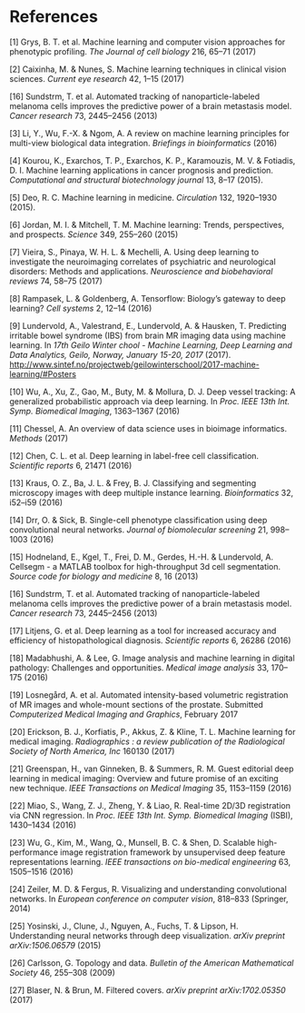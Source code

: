 # References

[1] Grys, B. T. et al. Machine learning and computer vision approaches for phenotypic profiling. *The Journal of cell biology* 216, 65–71 (2017)

[2] Caixinha, M. & Nunes, S. Machine learning techniques in clinical vision sciences. *Current eye research* 42, 1–15 (2017)

[16] Sundstrm, T. et al. Automated tracking of nanoparticle-labeled melanoma cells improves the predictive power of a brain metastasis model. *Cancer research* 73, 2445–2456 (2013)

[3] Li, Y., Wu, F.-X. & Ngom, A. A review on machine learning principles for multi-view biological data integration. *Briefings in bioinformatics* (2016)

[4] Kourou, K., Exarchos, T. P., Exarchos, K. P., Karamouzis, M. V. & Fotiadis, D. I. Machine learning applications in cancer prognosis and prediction. *Computational and structural biotechnology journal* 13, 8–17 (2015). 

[5] Deo, R. C. Machine learning in medicine. *Circulation* 132, 1920–1930 (2015). 

[6] Jordan, M. I. & Mitchell, T. M. Machine learning: Trends, perspectives, and prospects. *Science* 349, 255–260 (2015)

[7] Vieira, S., Pinaya, W. H. L. & Mechelli, A. Using deep learning to investigate the neuroimaging correlates of psychiatric and neurological disorders: Methods and applications. *Neuroscience and biobehavioral reviews* 74, 58–75 (2017)

[8] Rampasek, L. & Goldenberg, A. Tensorflow: Biology’s gateway to deep learning? *Cell systems* 2, 12–14 (2016)

[9] Lundervold, A., Valestrand, E., Lundervold, A. & Hausken, T.
Predicting irritable bowel syndrome (IBS) from brain MR imaging data using machine learning.
In *17th Geilo Winter chool - Machine Learning, Deep Learning and Data Analytics, Geilo, Norway, January 15-20, 2017* (2017).
http://www.sintef.no/projectweb/geilowinterschool/2017-machine-learning/#Posters

[10] Wu, A., Xu, Z., Gao, M., Buty, M. & Mollura, D. J. Deep vessel tracking: A generalized probabilistic approach via deep learning. In *Proc. IEEE 13th Int. Symp. Biomedical Imaging*, 1363–1367 (2016)

[11] Chessel, A. An overview of data science uses in bioimage informatics. *Methods* (2017)

[12] Chen, C. L. et al. Deep learning in label-free cell classification. *Scientific reports* 6, 21471 (2016)

[13] Kraus, O. Z., Ba, J. L. & Frey, B. J. Classifying and segmenting microscopy images with deep multiple instance learning. *Bioinformatics* 32, i52–i59
(2016)

[14] Drr, O. & Sick, B. Single-cell phenotype classification using deep convolutional neural networks. *Journal of biomolecular screening* 21, 998–1003 (2016)

[15] Hodneland, E., Kgel, T., Frei, D. M., Gerdes, H.-H. & Lundervold, A. Cellsegm - a MATLAB toolbox for high-throughput 3d cell segmentation. *Source code for biology and medicine* 8, 16 (2013)

[16] Sundstrm, T. et al. Automated tracking of nanoparticle-labeled melanoma cells improves the predictive power of a brain metastasis model. *Cancer research* 73, 2445–2456 (2013)

[17] Litjens, G. et al. Deep learning as a tool for increased accuracy and efficiency of histopathological diagnosis. *Scientific reports* 6, 26286 (2016)

[18] Madabhushi, A. & Lee, G. Image analysis and machine learning in digital pathology: Challenges and opportunities. *Medical image analysis* 33, 170–175 (2016)

[19] Losnegård, A. et al. Automated intensity-based volumetric registration of MR images and whole-mount sections of the prostate. Submitted *Computerized Medical Imaging and Graphics*, February 2017

[20] Erickson, B. J., Korfiatis, P., Akkus, Z. & Kline, T. L. Machine learning for medical imaging. *Radiographics : a review publication of the Radiological Society of North America, Inc* 160130 (2017)

[21] Greenspan, H., van Ginneken, B. & Summers, R. M. Guest editorial deep learning in medical imaging: Overview and future promise of an exciting new technique. *IEEE Transactions on Medical Imaging* 35, 1153–1159 (2016)

[22] Miao, S., Wang, Z. J., Zheng, Y. & Liao, R. Real-time 2D/3D registration via CNN regression. In *Proc. IEEE 13th Int. Symp. Biomedical Imaging* (ISBI), 1430–1434 (2016)

[23] Wu, G., Kim, M., Wang, Q., Munsell, B. C. & Shen, D. Scalable high-performance image registration framework by unsupervised deep feature representations learning. *IEEE transactions on bio-medical engineering* 63, 1505–1516 (2016)

[24] Zeiler, M. D. & Fergus, R. Visualizing and understanding convolutional networks. In *European conference on computer vision*, 818–833 (Springer, 2014)

[25] Yosinski, J., Clune, J., Nguyen, A., Fuchs, T. & Lipson, H. Understanding neural networks through deep visualization. *arXiv preprint arXiv:1506.06579* (2015)

[26] Carlsson, G. Topology and data. *Bulletin of the American Mathematical Society* 46, 255–308 (2009)

[27] Blaser, N. & Brun, M. Filtered covers. *arXiv preprint arXiv:1702.05350* (2017)
